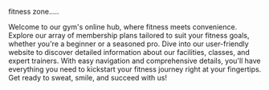 fitness zone.....


Welcome to our gym's online hub, where fitness meets convenience.
Explore our array of membership plans tailored to suit your fitness goals, whether you're a beginner or a seasoned pro.
Dive into our user-friendly website to discover detailed information about our facilities, classes, and expert trainers.
With easy navigation and comprehensive details, you'll have everything you need to kickstart your fitness journey right at your fingertips. Get ready to sweat, smile, and succeed with us!
